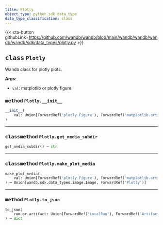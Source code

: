 ```yaml
---
title: Plotly
object_type: python_sdk_data_type
data_type_classification: class
---
```


{{< cta-button githubLink=https://github.com/wandb/wandb/blob/main/wandb/wandb/wandb/wandb/sdk/data_types/plotly.py >}}




## <kbd>class</kbd> `Plotly`
Wandb class for plotly plots. 



**Args:**
 
 - `val`:  matplotlib or plotly figure 

### <kbd>method</kbd> `Plotly.__init__`

```python
__init__(
    val: Union[ForwardRef('plotly.Figure'), ForwardRef('matplotlib.artist.Artist')]
)
```








---

### <kbd>classmethod</kbd> `Plotly.get_media_subdir`

```python
get_media_subdir() → str
```





---

### <kbd>classmethod</kbd> `Plotly.make_plot_media`

```python
make_plot_media(
    val: Union[ForwardRef('plotly.Figure'), ForwardRef('matplotlib.artist.Artist')]
) → Union[wandb.sdk.data_types.image.Image, ForwardRef('Plotly')]
```





---

### <kbd>method</kbd> `Plotly.to_json`

```python
to_json(
    run_or_artifact: Union[ForwardRef('LocalRun'), ForwardRef('Artifact')]
) → dict
```






